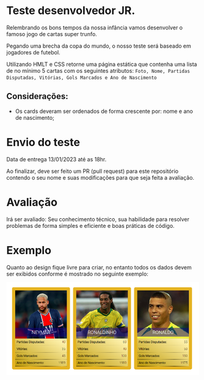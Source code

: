 # Teste desenvolvedor JR.

Relembrando os bons tempos da nossa infância vamos desenvolver o famoso jogo de cartas super trunfo.

Pegando uma brecha da copa do mundo, o nosso teste será baseado em jogadores de futebol.

Utilizando HMLT e CSS retorne uma página estática que contenha uma lista de no mínimo 5 cartas com os seguintes atributos: `Foto, Nome, Partidas Disputadas, Vitórias, Gols Marcados e Ano de Nascimento`

## Considerações:

- Os cards deveram ser ordenados de forma crescente por: nome e ano de nascimento;

# Envio do teste

Data de entrega 13/01/2023 até as 18hr.

Ao finalizar, deve ser feito um PR (pull request) para este repositório contendo o seu nome e suas modificações para que seja feita a avaliação.

# Avaliação

Irá ser avaliado: Seu conhecimento técnico, sua habilidade para resolver problemas de forma simples e eficiente e boas práticas de código.

# Exemplo

Quanto ao design fique livre para criar, no entanto todos os dados devem ser exibidos conforme é mostrado no seguinte exemplo:

![alt text](https://github.com/thiagoorodrigues/teste-dev-junior/blob/master/exemple.png)